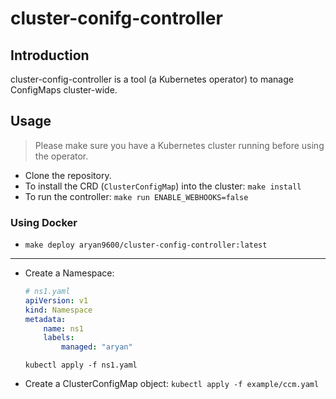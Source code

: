 # cluster-conifg-controller

## Introduction
cluster-config-controller is a tool (a Kubernetes operator) to manage ConfigMaps cluster-wide.

## Usage
> Please make sure you have a Kubernetes cluster running before using the operator.

* Clone the repository.
* To install the CRD (`ClusterConfigMap`) into the cluster: `make install`
* To run the controller: `make run ENABLE_WEBHOOKS=false`

### Using Docker
* `make deploy aryan9600/cluster-config-controller:latest`

---
* Create a Namespace:
    ```yaml
    # ns1.yaml
    apiVersion: v1
    kind: Namespace
    metadata:
        name: ns1
        labels:
            managed: "aryan"
    ```
   `kubectl apply -f ns1.yaml` 
   
* Create a ClusterConfigMap object: `kubectl apply -f example/ccm.yaml`
